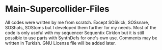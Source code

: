 # Main-Supercollider-Files


All codes were written by me from scratch. Except SOSkick, SOSsnare, SOShats, SOStoms but I developed them further for my needs. Most of the code is only useful with my sequencer Sequentix Cirklon but it is still possible to use parts with SynthDefs for one's own use. Comments may be written in Turkish. GNU License file will be added later. 

